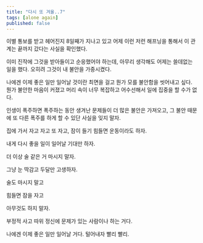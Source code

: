 ```yaml
---
title: "다시 또 겨울..7"
tags: [alone again]
published: false
---
```


이별 통보를 받고 헤어진지 8일째가 지나고 있고 어제 이런 저런 해프닝을 통해서 이 관계는 끝까지 갔다는 사실을 확인했다.

이미 진작에 그것을 받아들이고 순응했어야 하는데, 아무리 생각해도 어제는 쓸데없는 일을 했다. 오히려 그것이 내 불안을 가중시켰다.

나에겐 이제 좋은 일만 일어날 것이란 최면을 걸고 뭔가 모를 불안함을 씻어내고 싶다. 
뭔가 불안한 마음이 커졌고 머리 속이 너무 복잡하고 어수선해서 일에 집중을 할 수가 없다.

인생이 폭주하면 폭주하는 동안 생겨난 문제들이 더 많은 불안은 가져오고, 그 불안 때문에 또 다른 폭주를 하게 할 수 있단 사실을 잊지 말자.

집에 가서 자고 자고 또 자고, 잠이 들기 힘들면 운동이라도 하자.

내게 다시 좋을 일이 일어날 기대만 하자. 

더 이상 술 같은 거 마시지 말자.

그냥 눈 딱감고 두달만 고생하자.

술도 마시지 말고

힘들면 잠을 자고

아무것도 하지 말자.

부정적 사고 따위 정신에 문제가 있는 사람이나 하는 거다.

나에겐 이제 좋은 일만 일어날 거다. 털어내자 빨리 빨리.